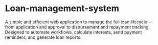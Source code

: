 # Loan-management-system
A simple and efficient web application to manage the full loan lifecycle — from application and approval to disbursement and repayment tracking. Designed to automate workflows, calculate interests, send payment reminders, and generate loan reports.
